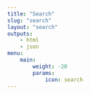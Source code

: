 ```yaml
---
title: "Search"
slug: "search"
layout: "search"
outputs:
    - html
    - json
menu:
    main:
        weight: -20
        params: 
            icon: search
---
```

